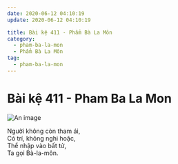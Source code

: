 ```yaml
---
date: 2020-06-12 04:10:19
update: 2020-06-12 04:10:19

title: Bài kệ 411 - Phẩm Bà La Môn
category:
  - pham-ba-la-mon
  - Phẩm Bà La Môn
tag:
  - pham-ba-la-mon
---
```


# Bài kệ 411 - Pham Ba La Mon

![An image](/img/pham-ba-la-mon/pham-ba-la-mon-411.jpg)

Người không còn tham ái,<br>Có trí, không nghi hoặc,<br>Thể nhập vào bất tử,<br>Ta gọi Bà-la-môn.<br>
